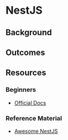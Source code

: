 # NestJS

## Background

## Outcomes

## Resources

### Beginners
- [Official Docs](https://docs.nestjs.com/)

### Reference Material
- [Awesome NestJS](https://github.com/nestjs/awesome-nestjs)